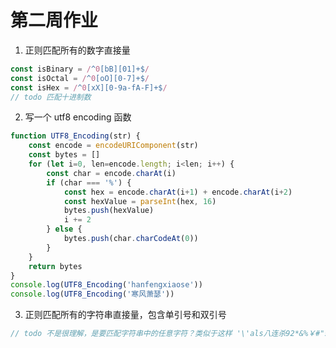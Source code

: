# 第二周作业

1. 正则匹配所有的数字直接量

```JavaScript
const isBinary = /^0[bB][01]+$/
const isOctal = /^0[oO][0-7]+$/
const isHex = /^0[xX][0-9a-fA-F]+$/
// todo 匹配十进制数
```

2. 写一个 utf8 encoding 函数

```JavaScript
function UTF8_Encoding(str) {
    const encode = encodeURIComponent(str)
    const bytes = []
    for (let i=0, len=encode.length; i<len; i++) {
        const char = encode.charAt(i)
        if (char === '%') {
            const hex = encode.charAt(i+1) + encode.charAt(i+2)
            const hexValue = parseInt(hex, 16)
            bytes.push(hexValue)
            i += 2
        } else {
            bytes.push(char.charCodeAt(0))
        }
    }
    return bytes
}
console.log(UTF8_Encoding('hanfengxiaose'))
console.log(UTF8_Encoding('寒风萧瑟'))
```

3. 正则匹配所有的字符串直接量，包含单引号和双引号

```JavaScript
// todo 不是很理解，是要匹配字符串中的任意字符？类似于这样 '\'als八连杀92*&%￥#"sks"\''
```
